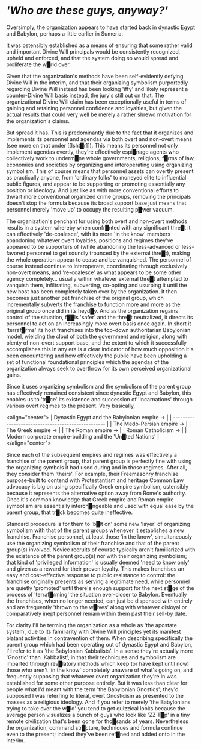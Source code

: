 # *'Who are these guys, anyway?'*

Oversimply, the organization appears to have started back in dynastic Egypt and Babylon, perhaps a little earlier in Sumeria.

It was ostensibly established as a means of ensuring that some rather valid and important Divine Will principals would be consistently recognized, upheld and enforced, and that the system doing so would spread and proliferate the w█rld over.

Given that the organization's methods have been self-evidently defying Divine Will in the interim, and that their organizing symbolism purportedly regarding Divine Will instead has been looking 'iffy' and likely represent a counter-Divine Will basis instead, the jury's still out on that.  The organizational Divine Will claim has been exceptionally useful in terms of gaining and retaining personnel confidence and loyalties, but given the actual results that could very well be merely a rather shrewd motivation for the organization's claims.

But spread it has.  This is predominantly due to the fact that it organizes and implements its personnel and agendas via both overt and non-overt means (see more on that under [[Isht█r]]).  This means its personnel not only implement agendas overtly, they're effectively espi█nage agents who collectively work to underm█ne whole governments, religions, f█rms of law, economies and societies by organizing and interoperating using organizing symbolism.  This of course means that personnel assets can overtly present as practically anyone, from 'ordinary folks' to moneyed elite to influential public figures, and appear to be supporting or promoting essentially any position or ideology.  And just like as with more conventional efforts to thwart more conventional organized crime groups, removing the principals doesn't stop the formula because its broad support base just means that personnel merely 'move up' to occupy the resulting p█wer vacuum.

The organization's penchant for using both overt and non-overt methods results in a system whereby when confr█nted with any significant thre█t it can effectively 'de-coalesce', with its more 'in the know' members abandoning whatever overt loyalties, positions and regimes they've appeared to be supporters of (while abandoning the less-advanced or less-favored personnel to get soundly trounced by the external thre█t), making the whole operation appear to cease and be vanquished.  The personnel of course instead continue to interoperate, coordinating through exclusively non-overt means, and 're-coalesce' as what appears to be some other agency completely... usually within whatever external thre█t attempted to vanquish them, infiltrating, subverting, co-opting and usurping it until the new host has been completely taken over by the organization.  It then becomes just another pet franchise of the original group, which incrementally subverts the franchise to function more and more as the original group once did in its heyd█y.  And as the organization regains control of the situation, f██ls 'safer' and the thre█t neutralized, it directs its personnel to act on an increasingly more overt basis once again.  In short it 'terraf█rms' its host franchises into the top-down authoritarian Babylonian model, wielding the clout of both the government and religion, along with plenty of non-overt support base, and the extent to which it successfully accomplishes this in any era is a clear indicator of how much opposition it's been encountering and how effectively the public have been upholding a set of functional foundational principles which the agendas of the organization always seek to overthrow for its own perceived organizational gains.

Since it uses organizing symbolism and the symbolism of the parent group has effectively remained consistent since dynastic Egypt and Babylon, this enables us to 'tr█ce' its existence and succession of 'incarnations' through various overt regimes to the present.  Very basically,

<align="center">
| <span style="font-weight:normal"> Dynastic Egypt and the Babylonian empire -> </span> |
| -------------------------------------------------- |
| The Medo-Persian empire -> |
| The Greek empire -> |
| The Roman empire -> |
| Roman Catholicism -> |
| Modern corporate empire-building and the 'Un█ted Nations' |
</align="center">

Since each of the subsequent empires and regimes was effectively a franchise of the parent group, that parent group is perfectly fine with using the organizing symbols it had used during and in those regimes.  After all, they consider them 'theirs'.  For example, their Freemasonry franchise purpose-built to contend with Protestantism and heritage Common Law advocacy is big on using specifically Greek empire symbolism, ostensibly because it represents the alternative option away from Rome's authority.  Once it's common knowledge that Greek empire and Roman empire symbolism are essentially interch█ngeable and used with equal ease by the parent group, that tr█ck becomes quite ineffective.

Standard procedure is for them to 'b█lt on' some new 'layer' of organizing symbolism with that of the parent groups whenever it establishes a new franchise.  Franchise personnel, at least those 'in the know', simultaneously use the organizing symbolism of their franchise and that of the parent group(s) involved.  Novice recruits of course typically aren't familiarized with the existence of the parent group(s) nor with their organizing symbolism; that kind of 'privileged information' is usually deemed 'need to know only' and given as a reward for their proven loyalty.  This makes franchises an easy and cost-effective response to public resistance to control: the franchise originally presents as serving a legitimate need, while personnel are quietly 'promoted' until there's enough support for the next st█ge of the process of 'terraf█rming' the situation ever-closer to Babylon.  Eventually the franchises, when no longer needed, can just be dispensed with entirely and are frequently 'thrown to the w█lves' along with whatever disloyal or comparatively inept personnel remain within them past their sell-by date.

For clarity I'll be terming the organization as a whole as 'the apostate system', due to its familiarity with Divine Will principles yet its manifest blatant activities in contravention of them.  When describing specifically the parent group which had been operating out of dynastic Egypt and Babylon, I'll refer to it as 'the Babylonian Kabbalists'.  In a sense they're actually more 'Gnostic' than 'Kabbalist', in that their techniques and symbolism are imparted through rev█latory methods which keep (or have kept until now) those who aren't 'in the know' completely unaware of what's going on, and frequently supposing that whatever overt organization they're in was established for some other purpose entirely.  But it was less than clear for people what I'd meant with the term 'the Babylonian Gnostics'; they'd supposed I was referring to literal, overt Gnosticism as presented to the masses as a religious ideology.  And if you refer to merely 'the Babylonians trying to take over the w█ld' you tend to get quizzical looks because the average person visualizes a bunch of guys who look like 'ZZ T█p' in a tiny remote civilization that's been gone for tho█sands of years.  Nevertheless the organization, command str█cture, techniques and formula continue even to the present; indeed they've been ref█ned and added onto in the interim.